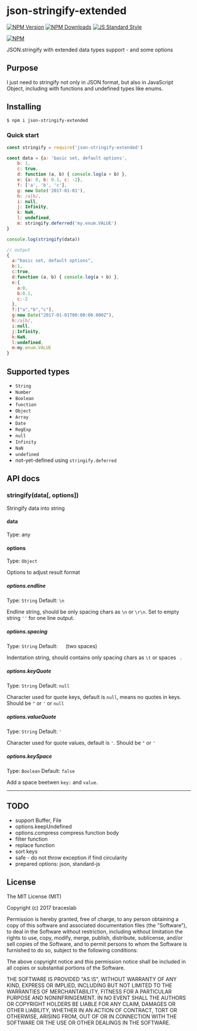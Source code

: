 # json-stringify-extended

[![NPM Version](http://img.shields.io/npm/v/json-stringify-extended.svg?style=flat)](https://www.npmjs.org/package/json-stringify-extended)
[![NPM Downloads](https://img.shields.io/npm/dm/json-stringify-extended.svg?style=flat)](https://www.npmjs.org/package/json-stringify-extended)
[![JS Standard Style](https://img.shields.io/badge/code%20style-standard-brightgreen.svg)](http://standardjs.com/)

[![NPM](https://nodei.co/npm-dl/json-stringify-extended.png)](https://nodei.co/npm/json-stringify-extended/)


JSON.stringify with extended data types support - and some options

## Purpose

I just need to stringify not only in JSON format, but also in JavaScript Object, including with functions and undefined types like enums.

## Installing

````bash
$ npm i json-stringify-extended
````

### Quick start

```js
const stringify = require('json-stringify-extended')

const data = {a: 'basic set, default options',
    b: 1,
    c: true,
    d: function (a, b) { console.log(a + b) },
    e: {a: 0, b: 0.1, c: -2},
    f: ['a', 'b', 'c'],
    g: new Date('2017-01-01'),
    h: /a|b/,
    i: null,
    j: Infinity,
    k: NaN,
    l: undefined,
    m: stringify.deferred('my.enum.VALUE')
}

console.log(stringify(data))

// output
{
  a:"basic set, default options",
  b:1,
  c:true,
  d:function (a, b) { console.log(a + b) },
  e:{
    a:0,
    b:0.1,
    c:-2
  },
  f:["a","b","c"],
  g:new Date("2017-01-01T00:00:00.000Z"),
  h:/a|b/,
  i:null,
  j:Infinity,
  k:NaN,
  l:undefined,
  m:my.enum.VALUE
}

```

## Supported types


* ``String``
* ``Number``
* ``Boolean``
* ``function``
* ``Object``
* ``Array``
* ``Date``
* ``RegExp``
* ``null``
* ``Infinity``
* ``NaN``
* ``undefined``
* not-yet-defined using ``stringify.deferred``

## API docs

### stringify(data[, options])

Stringify data into string

#### data
Type: any

#### options
Type: `Object`

Options to adjust result format

##### options.endline
Type: `String`
Default: `\n`

Endline string, should be only spacing chars as `\n` or `\r\n`. Set to empty string `''` for one line output.

##### options.spacing
Type: `String`
Default: `  ` (two spaces)

Indentation string, should contains only spacing chars as `\t` or spaces ` `.

##### options.keyQuote
Type: `String`
Default: `null`

Character used for quote keys, default is `null`, means no quotes in keys. Should be `"` or `'` or `null`

##### options.valueQuote
Type: `String`
Default: `'`

Character used for quote values, default is `'`. Should be `"` or `'`

##### options.keySpace
Type: `Boolean`
Default: `false`

Add a space beetwen `key:` and `value`.

---

## TODO

- support Buffer, File
- options.keepUndefined
- options.compress
  compress function body
- filter function
- replace function
- sort keys
- safe - do not throw exception if find circularity
- prepared options: json, standard-js

## License

The MIT License (MIT)

Copyright (c) 2017 braceslab

Permission is hereby granted, free of charge, to any person obtaining a copy
of this software and associated documentation files (the "Software"), to deal
in the Software without restriction, including without limitation the rights
to use, copy, modify, merge, publish, distribute, sublicense, and/or sell
copies of the Software, and to permit persons to whom the Software is
furnished to do so, subject to the following conditions:

The above copyright notice and this permission notice shall be included in all
copies or substantial portions of the Software.

THE SOFTWARE IS PROVIDED "AS IS", WITHOUT WARRANTY OF ANY KIND, EXPRESS OR
IMPLIED, INCLUDING BUT NOT LIMITED TO THE WARRANTIES OF MERCHANTABILITY,
FITNESS FOR A PARTICULAR PURPOSE AND NONINFRINGEMENT. IN NO EVENT SHALL THE
AUTHORS OR COPYRIGHT HOLDERS BE LIABLE FOR ANY CLAIM, DAMAGES OR OTHER
LIABILITY, WHETHER IN AN ACTION OF CONTRACT, TORT OR OTHERWISE, ARISING FROM,
OUT OF OR IN CONNECTION WITH THE SOFTWARE OR THE USE OR OTHER DEALINGS IN THE
SOFTWARE.
